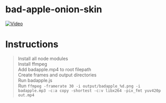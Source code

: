 # bad-apple-onion-skin

[![Video](http://img.youtube.com/vi/n_fwUL_BDxY/default.jpg)](https://www.youtube.com/watch?v=n_fwUL_BDxY "Bad Apple but with onion skin enabled")

# Instructions
> Install all node modules\
> Install ffmpeg\
> Add badapple.mp4 to root filepath\
> Create frames and output directories\
> Run badapple.js\
> Run `ffmpeg -framerate 30 -i output/badapple_%d.png -i badapple.mp3 -c:a copy -shortest -c:v libx264 -pix_fmt yuv420p out.mp4`
